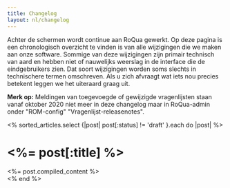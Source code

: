```yaml
---
title: Changelog
layout: nl/changelog
---
```


Achter de schermen wordt continue aan RoQua gewerkt. Op deze pagina is een chronologisch
overzicht te vinden is van alle wijzigingen die we maken aan onze software. Sommige van
deze wijzigingen zijn primair technisch van aard en hebben niet of nauwelijks weerslag in
de interface die de eindgebruikers zien. Dat soort wijzigingen worden soms slechts in technischere
termen omschreven. Als u zich afvraagt wat iets nou precies betekent leggen we het uiteraard graag uit.

**Merk op:** Meldingen van toegevoegde of gewijzigde vragenlijsten staan vanaf oktober 2020 niet meer in deze changelog maar in RoQua-admin onder "ROM-config" "Vragenlijst-releasenotes".

<% sorted_articles.select {|post| post[:status] != 'draft' }.each do |post| %>
  <div class='post'>
    <h1><%= post[:title] %></h1>
    <article>
      <%= post.compiled_content %>
    </article>
  </div>
<% end %>
